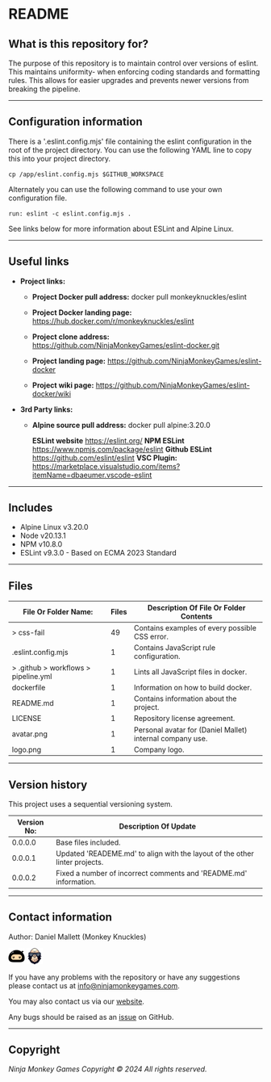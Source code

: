 # README #

## What is this repository for? ##

The purpose of this repository is to maintain control over versions of eslint. This maintains uniformity-
when enforcing coding standards and formatting rules. This allows for easier upgrades and prevents newer versions from
breaking the pipeline.

---

## Configuration information ##

There is a '.eslint.config.mjs' file containing the eslint configuration in the root of the project directory. You can
use the following YAML line to copy this into your project directory.

```shell
cp /app/eslint.config.mjs $GITHUB_WORKSPACE
```

Alternately you can use the following command to use your own configuration file.

```shell
run: eslint -c eslint.config.mjs .
```

See links below for more information about ESLint and Alpine Linux.

---

## Useful links ##
  
* **Project links:**
  
  * **Project Docker pull address:**  docker pull monkeyknuckles/eslint

  * **Project Docker landing page:**  <https://hub.docker.com/r/monkeyknuckles/eslint>
  * **Project clone address:**        <https://github.com/NinjaMonkeyGames/eslint-docker.git>
  * **Project landing page:**         <https://github.com/NinjaMonkeyGames/eslint-docker>
  * **Project wiki page:**            <https://github.com/NinjaMonkeyGames/eslint-docker/wiki>

* **3rd Party links:**

  * **Alpine source pull address:**   docker pull alpine:3.20.0

    **ESLint website**          <https://eslint.org/>
    **NPM ESLint**              <https://www.npmjs.com/package/eslint>
    **Github ESLint**           <https://github.com/eslint/eslint>
    **VSC Plugin:**             <https://marketplace.visualstudio.com/items?itemName=dbaeumer.vscode-eslint>

---

## Includes ##

* Alpine Linux  v3.20.0
* Node          v20.13.1
* NPM           v10.8.0
* ESLint        v9.3.0 - Based on ECMA 2023 Standard

---

## Files ##

| File Or Folder Name:                  | Files | Description Of File Or Folder Contents                               |
|---------------------------------------|-------|----------------------------------------------------------------------|
| > css-fail                            |   49  | Contains examples of every possible CSS error.                       |
| .eslint.config.mjs                    |   1   | Contains JavaScript rule configuration.                              |
| > .github > workflows > pipeline.yml  |   1   | Lints all JavaScript files in docker.                                |
| dockerfile                            |   1   | Information on how to build docker.                                  |
| README.md                             |   1   | Contains information about the project.                              |
| LICENSE                               |   1   | Repository license agreement.                                        |
| avatar.png                            |   1   | Personal avatar for (Daniel Mallet) internal company use.            |
| logo.png                              |   1   | Company logo.                                                        |

---

## Version history ##

This project uses a sequential versioning system.

| Version No:    | Description Of Update                                                                               |
|----------------|-----------------------------------------------------------------------------------------------------|
| 0.0.0.0        | Base files included.                                                                                |
| 0.0.0.1        | Updated 'READEME.md' to align with the layout of the other linter projects.                         |
| 0.0.0.2        | Fixed a number of incorrect comments and 'README.md' information.                                   |
---

## Contact information ##

Author: Daniel Mallett (Monkey Knuckles)

![Ninja Monkey Games](logo.png "Logo")
![Monkey Knuckles](avatar.png "Avatar")

If you have any problems with the repository or have any suggestions please contact us at <info@ninjamonkeygames.com>.

You may also contact us via our [website](https://ninjamonkeygames.com).

Any bugs should be raised as an [issue](https://github.com/NinjaMonkeyGames/eslint-docker/issues) on GitHub.

---

## Copyright ##

*Ninja Monkey Games Copyright © 2024 All rights reserved.*
